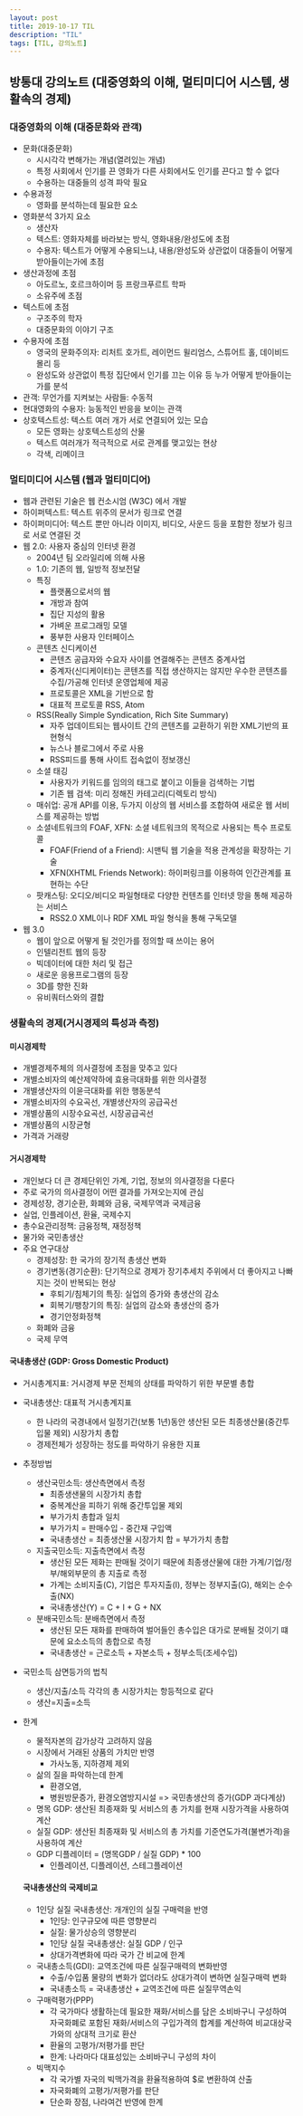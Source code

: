 ```yaml
---
layout: post
title: 2019-10-17 TIL
description: "TIL"
tags: [TIL, 강의노트]
---
```


## 방통대 강의노트 (대중영화의 이해, 멀티미디어 시스템, 생활속의 경제)

### 대중영화의 이해 (대중문화와 관객)

- 문화(대중문화)
  - 시시각각 변해가는 개념(열려있는 개념)
  - 특정 사회에서 인기를 끈 영화가 다른 사회에서도 인기를 끈다고 할 수 없다
  - 수용하는 대중들의 성격 파악 필요
- 수용과정
  - 영화를 분석하는데 필요한 요소
- 영화분석 3가지 요소
  - 생산자
  - 텍스트: 영화자체를 바라보는 방식, 영화내용/완성도에 초점
  - 수용자: 텍스트가 어떻게 수용되느냐, 내용/완성도와 상관없이 대중들이 어떻게 받아들이는가에 초점
- 생산과정에 초점
  - 아도르노, 호르크하이머 등 프랑크푸르트 학파
  - 소유주에 초점
- 텍스트에 초점
  - 구조주의 학자
  - 대중문화의 이야기 구조
- 수용자에 초점
  - 영국의 문화주의자: 리처트 호가트, 레이먼드 윌리엄스, 스튜어트 홀, 데이비드 몰리 등
  - 완성도와 상관없이 특정 집단에서 인기를 끄는 이유 등 누가 어떻게 받아들이는가를 분석
- 관객: 무언가를 지켜보는 사람들: 수동적
- 현대영화의 수용자: 능동적인 반응을 보이는 관객
- 상호텍스트성: 텍스트 여러 개가 서로 연결되어 있는 모습
  - 모든 영화는 상호텍스트성의 산물
  - 텍스트 여러개가 적극적으로 서로 관계를 맺고있는 현상
  - 각색, 리메이크

### 멀티미디어 시스템 (웹과 멀티미디어)

- 웹과 관련된 기술은 웹 컨소시엄 (W3C) 에서 개발
- 하이퍼텍스트: 텍스트 위주의 문서가 링크로 연결
- 하이퍼미디어: 텍스트 뿐만 아니라 이미지, 비디오, 사운드 등을 포함한 정보가 링크로 서로 연결된 것
- 웹 2.0: 사용자 중심의 인터넷 환경
  - 2004년 팀 오라일리에 의해 사용
  - 1.0: 기존의 웹, 일방적 정보전달
  - 특징
    - 플랫폼으로서의 웹
    - 개방과 참여
    - 집단 지성의 활용
    - 가벼운 프로그래밍 모델
    - 풍부한 사용자 인터페이스
  - 콘텐츠 신디케이션
    - 콘텐츠 공급자와 수요자 사이를 연결해주는 콘텐츠 중계사업
    - 중계자(신디케이터)는 콘텐츠를 직접 생산하지는 않지만 우수한 콘텐츠를 수집/가공해 인터넷 운영업체에 제공
    - 프로토콜은 XML을 기반으로 함
    - 대표적 프로토콜 RSS, Atom
  - RSS(Really Simple Syndication, Rich Site Summary)
    - 자주 업데이트되는 웹사이트 간의 콘텐츠를 교환하기 위한 XML기반의 표현형식
    - 뉴스나 블로그에서 주로 사용
    - RSS피드를 통해 사이트 접속없이 정보갱신
  - 소셜 태깅
    - 사용자가 키워드를 임의의 태그로 붙이고 이들을 검색하는 기법
    - 기존 웹 검색: 미리 정해진 카테고리(디렉토리 방식)
  - 매쉬업: 공개 API를 이용, 두가지 이상의 웹 서비스를 조합하여 새로운 웹 서비스를 제공하는 방법
  - 소셜네트워크의 FOAF, XFN: 소셜 네트워크의 목적으로 사용되는 특수 프로토콜
    - FOAF(Friend of a Friend): 시맨틱 웹 기술을 적용 관계성을 확장하는 기술
    - XFN(XHTML Friends Network): 하이퍼링크를 이용하여 인간관계를 표현하는 수단
  - 팟캐스팅: 오디오/비디오 파일형태로 다양한 컨텐츠를 인터넷 망을 통해 제공하는 서비스
    - RSS2.0 XML이나 RDF XML 파일 형식을 통해 구독모델
- 웹 3.0
  - 웹이 앞으로 어떻게 될 것인가를 정의할 때 쓰이는 용어
  - 인텔리전트 웹의 등장
  - 빅데이터에 대한 처리 및 접근
  - 새로운 응용프로그램의 등장
  - 3D를 향한 진화
  - 유비쿼터스와의 결합

### 생활속의 경제(거시경제의 특성과 측정)

#### 미시경제학

- 개별경제주체의 의사결정에 초점을 맞추고 있다
- 개별소비자의 예산제약하에 효용극대화를 위한 의사결정
- 개별생산자의 이윤극대화를 위한 행동분석
- 개별소비자의 수요곡선, 개별생산자의 공급곡선
- 개별상품의 시장수요곡선, 시장공급곡선
- 개별상품의 시장균형
- 가격과 거래량

#### 거시경제학

- 개인보다 더 큰 경제단위인 가계, 기업, 정보의 의사결정을 다룬다
- 주로 국가의 의사결정이 어떤 결과를 가져오는지에 관심
- 경제성장, 경기순환, 화폐와 금융, 국제무역과 국제금융
- 실업, 인플레이션, 환율, 국제수지
- 총수요관리정책: 금융정책, 재정정책
- 물가와 국민총생산
- 주요 연구대상
  - 경제성장: 한 국가의 장기적 총생산 변화
  - 경기변동(경기순환): 단기적으로 경제가 장기추세치 주위에서 더 좋아지고 나빠지는 것이 반복되는 현상
    - 후퇴기/침체기의 특징: 실업의 증가와 총생산의 감소
    - 회복기/팽창기의 특징: 실업의 감소와 총생산의 증가
    - 경기안정화정책
  - 화폐와 금융
  - 국제 무역

#### 국내총생산 (GDP: Gross Domestic Product)

- 거시총계지표: 거시경제 부문 전체의 상태를 파악하기 위한 부문별 총합
- 국내총생산: 대표적 거시총계지표
  - 한 나라의 국경내에서 일정기간(보통 1년)동안 생산된 모든 최종생산물(중간투입물 제외) 시장가치 총합
  - 경제전체가 성장하는 정도를 파악하기 유용한 지표
- 추정방법
  - 생산국민소득: 생산측면에서 측정
    - 최종생샌물의 시장가치 총합
    - 중복계산을 피하기 위해 중간투입물 제외
    - 부가가치 총합과 일치
    - 부가가치 = 판매수입 - 중간재 구입액
    - 국내총생산 = 최종생산물 시장가치 합 = 부가가치 총합
  - 지출국민소득: 지출측면에서 측정
    - 생산된 모든 제화는 판매될 것이기 때문에 최종생산물에 대한 가계/기업/정부/해외부문의 총 지출로 측정
    - 가계는 소비지출(C), 기업은 투자지출(I), 정부는 정부지출(G), 해외는 순수출(NX)
    - 국내총생산(Y) = C + I + G + NX
  - 분배국민소득: 분배측면에서 측정
    - 생산된 모든 재화를 판매하여 벌어들인 총수입은 대가로 분배될 것이기 떄문에 요소소득의 총합으로 측정
    - 국내총생산 = 근로소득 + 자본소득 + 정부소득(조세수입)
- 국민소득 삼면등가의 법칙
  - 생산/지출/소득 각각의 총 시장가치는 항등적으로 같다
  - 생산=지출=소득
- 한계

  - 물적자본의 감가상각 고려하지 않음
  - 시장에서 거래된 상품의 가치만 반영
    - 가사노동, 지하경제 제외
  - 삶의 질을 파악하는데 한계
    - 환경오염,
    - 병원방문증가, 환경오염방지시설 => 국민총생산의 증가(GDP 과다계상)
  - 명목 GDP: 생산된 최종재화 및 서비스의 총 가치를 현재 시장가격을 사용하여 계산
  - 실질 GDP: 생산된 최종재화 및 서비스의 총 가치를 기준연도가격(불변가격)을 사용하여 계산
  - GDP 디플레이터 = (명목GDP / 실질 GDP) \* 100
    - 인플레이션, 디플레이션, 스테그플레이션

  #### 국내총생산의 국제비교

  - 1인당 실질 국내총생산: 개개인의 실질 구매력을 반영
    - 1인당: 인구규모에 따른 영향분리
    - 실질: 물가상승의 영향분리
    - 1인당 실질 국내총생산: 실질 GDP / 인구
    - 상대가격변화에 따라 국가 간 비교에 한계
  - 국내총소득(GDI): 교역조건에 따른 실질구매력의 변화반영
    - 수출/수입품 물량의 변화가 없더라도 상대가격이 변하면 실질구매력 변화
    - 국내총소득 = 국내총생산 + 교역조건에 따른 실질무역손익
  - 구매력평가(PPP)
    - 각 국가마다 생활하는데 필요한 재화/서비스를 담은 소비바구니 구성하여 자국화폐로 포함된 재화/서비스의 구입가격의 합계를 계산하여 비교대상국가와의 상대적 크기로 환산
    - 환율의 고평가/저평가를 판단
    - 한계: 나라마다 대표성있는 소비바구니 구성의 차이
  - 빅맥지수
    - 각 국가별 자국의 빅맥가격을 환율적용하여 \$로 변환하여 산출
    - 자국화폐의 고평가/저평가를 판단
    - 단순화 장점, 나라여건 반영에 한계

